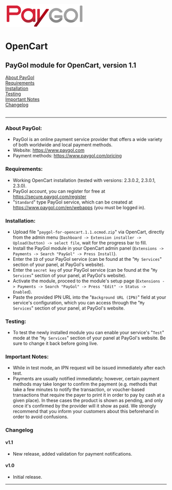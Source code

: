 <img src="paygol_logo.png" alt="PayPal - OpenCart" />

# OpenCart
## PayGol module for OpenCart, version 1.1 <br>

[About PayGol](#about-paygol) <br>
[Requirements](#requirements) <br>
[Installation](#installation) <br>
[Testing](#testing) <br>
[Important Notes](#important-notes) <br>
[Changelog](#changelog)<br><br>

---

### About PayGol:

- PayGol is an online payment service provider that offers a wide variety of both worldwide and local payment methods.
- Website:         https://www.paygol.com  <br>
- Payment methods: https://www.paygol.com/pricing
    

### Requirements:

- Working OpenCart installation (tested with versions: 2.3.0.2, 2.3.0.1, 2.3.0).
- PayGol account, you can register for free at https://secure.paygol.com/register
- "`Standard`" type PayGol service, which can be created at https://www.paygol.com/en/webapps (you must be logged in).
  
  
### Installation:

- Upload file "`paygol-for-opencart.1.1.ocmod.zip`" via OpenCart, directly from the admin menu (`Dashboard -> Extension installer -> Upload(button) -> select file`, wait for the progress bar to fill.
- Install the PayGol module in your OpenCart admin panel (`Extensions -> Payments -> Search "PayGol" -> Press Install`).
- Enter the `ID` of your PayGol service (can be found at the "`My Services`" section of your panel, at PayGol's website).
- Enter the `secret key` of your PayGol service (can be found at the "`My Services`" section of your panel, at PayGol's website).
- Activate the module, proceed to the module's setup page (`Extensions -> Payments -> Search "PayGol" -> Press "Edit" -> Status -> Enabled`).
- Paste the provided IPN URL into the "`Background URL (IPN)`" field at your service's configuration, which you can access through 
  the "`My Services`" section of your panel, at PayGol's website.
  

### Testing:

- To test the newly installed module you can enable your service's "`Test`" mode at the "`My Services`" section of your panel 
  at PayGol's website. Be sure to change it back before going live.


### Important Notes:

- While in test mode, an IPN request will be issued immediately after each test.
- Payments are usually notified immediately; however, certain payment methods may take longer to confirm the payment 
  (e.g. methods that take a few minutes to notify the transaction, or voucher-based transactions that require the payer 
  to print it in order to pay by cash at a given place). In these cases the product is shown as pending, and only 
  once it's confirmed by the provider will it show as paid. We strongly recommend that you inform your customers about this 
  beforehand in order to avoid confusions.


### Changelog


#### v1.1
- New release, added validation for payment notifications.

#### v1.0

- Initial release.

---
<br>


